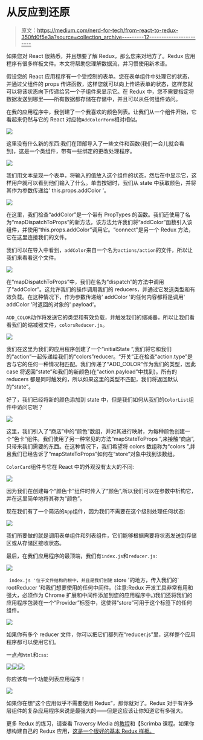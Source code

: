 # 从反应到还原

> 原文：<https://medium.com/nerd-for-tech/from-react-to-redux-350fd0f5e3a?source=collection_archive---------12----------------------->

如果您对 React 很熟悉，并且想要了解 Redux，那么您来对地方了。Redux 应用程序有很多样板文件。本文将帮助您理解数据流，并习惯使用新术语。

假设您的 React 应用程序有一个受控制的表单。您在表单组件中处理它的状态，并通过父组件的 props 传递函数，这样您就可以向上传递表单的状态，这样您就可以将该状态向下传递给另一个子组件来显示它。在 Redux 中，您不需要指定将数据发送到哪里——所有数据都存储在存储中，并且可以从任何组件访问。

在我的应用程序中，我创建了一个我喜欢的颜色列表。让我们从一个组件开始，它看起来仍然与它的 React 对应物`AddColorForm`相对相似。

![](img/d08baa516b71729883690452d5fdacdb.png)

这里没有什么新的东西:我们在顶部导入了一些文件和函数(我们一会儿就会看到)，这是一个类组件，带有一些绑定的更改处理程序。

![](img/5135b1386168b03399b8673400c1fab0.png)

我们用文本呈现一个表单，将输入的值放入这个组件的状态，然后在中显示它，这样用户就可以看到他们输入了什么。单击按钮时，我们从 state 中获取颜色，并将其作为参数传递给' this.props.addColor '。

![](img/36f6998c346f981649165641310cba96.png)

在这里，我们检查“addColor”是一个带有 PropTypes 的函数。我们还使用了名为“mapDispatchToProps”的新方法，该方法允许我们将“addColor”函数引入该组件，并使用“this.props.addColor”调用它。“connect”是另一个 Redux 方法，它在这里连接我们的文件。

我们可以在导入中看到，`addColor`来自一个名为`actions/action`的文件，所以让我们来看看这个文件。

![](img/12600904e1ef6ccd62191f6773e73d76.png)

在“mapDispatchToProps”中，我们在名为“dispatch”的方法中调用了“addColor”。这允许我们的操作调用我们的 reducers，并通过它发送类型和有效负载。在这种情况下，作为参数传递给' addColor '的任何内容都将是调用' addColor '时返回的对象的' payload'。

`ADD_COLOR`动作将发送它的类型和有效负载，并触发我们的缩减器，所以让我们看看我们的缩减器文件，`colorsReducer.js`。

![](img/6c20c8e8a3bb8a33a4e4eecf8d951d36.png)

我们在这里为我们的应用程序创建了一个“initialState ”,我们将它和我们的“action”一起传递给我们的“colors”reducer。“开关”正在检查“action.type”是否与它的任何一种情况相匹配。我们传递了“ADD_COLOR”作为我们的类型，因此 case 将返回“state”和我们的新颜色(在“action.payload”中找到)。所有的 reducers 都是同时触发的，所以如果这里的类型不匹配，我们将返回默认的“state”。

好了，我们已经将新的颜色添加到 state 中，但是我们如何从我们的`ColorList`组件中访问它呢？

![](img/3a2b0e3a647dc716529013fec4409a72.png)

这里，我们引入了“商店”中的“颜色”数组，并对其进行映射，为每种颜色创建一个“色卡”组件。我们使用了另一种常见的方法“mapStateToProps ”,来接触“商店”,只带来我们需要的东西。在这种情况下，我们希望将 colors 数组称为“colors ”,并且我们已经告诉了“mapStateToProps”如何在“store”对象中找到该数组。

`ColorCard`组件与它在 React 中的外观没有太大的不同:

![](img/dfe41697a47cd3f5e64d75f4fe90ebab.png)

因为我们在创建每个“颜色卡”组件时传入了“颜色”,所以我们可以在参数中析构它，并在这里简单地将其称为“颜色”。

现在我们有了一个简洁的`App`组件，因为我们不需要在这个级别处理任何状态:

![](img/a6357660307bc468145ef9b8554f6fc3.png)

我们所要做的就是调用表单组件和列表组件，它们能够根据需要将状态发送到存储区或从存储区接收状态。

最后，在我们应用程序的最顶端，我们有`index.js`和`reducer.js`:

![](img/27c58ffc7737f768f2a8bb39dded459d.png)

` index.js '位于文件结构的根中，并且是我们创建` store '的地方，传入我们的` rootReducer '和我们想要使用的任何中间件。(注意:Redux 开发工具非常有用和强大，必须作为 Chrome 扩展和中间件添加到您的应用程序中。)我们还将我们的应用程序包装在一个“Provider”标签中，这使得“store”可用于这个标签下的任何组件。

![](img/d50d36558fea1352a1ace35be2c88a80.png)

如果你有多个 reducer 文件，你可以把它们都列在“reducer.js”里，这样整个应用程序都可以使用它们。

一点点`html`和`css`:

![](img/c23a9e1954b598706cd360792e1f2888.png)![](img/34de026f437f60384f54a9c76ca597e4.png)![](img/2150bdddd24a6a436a2b583de58a5e95.png)

你应该有一个功能列表应用程序！

![](img/fa5d16650cb8e506423a7e926acd1790.png)

如果你在想“这个应用似乎不需要使用 Redux”，那你就对了。Redux 对于有许多层组件的复杂应用程序来说是最强大的——但是这应该让你知道它有多强大。

更多 Redux 的练习，请查看 Traversy Media 的[教程](https://www.youtube.com/watch?v=93p3LxR9xfM&t=1880s)和【Scrimba 课程。如果你想构建自己的 Redux 应用，[这是一个很好的基本 Redux 样板。](https://github.com/tsaiDavid/simple-redux-boilerplate/tree/master/src/components)